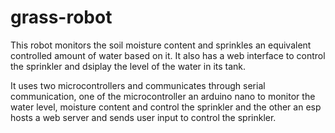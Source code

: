 # grass-robot
This robot monitors the soil moisture content and sprinkles an equivalent controlled amount of water based on it. It also has a web interface to control the sprinkler and dsiplay the level of the water in its tank.

It uses two microcontrollers and communicates through serial communication, one of the microcontroller an arduino nano to monitor the water level, moisture content and control the sprinkler and the other an esp hosts a web server and sends user input to control the sprinkler.



